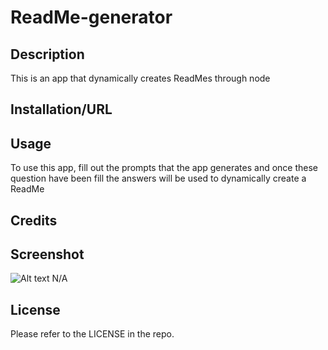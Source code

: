 # ReadMe-generator


## Description

This is an app that dynamically creates ReadMes through node

## Installation/URL


## Usage

To use this app, fill out the prompts that the app generates and once these question have been fill the answers will be used to dynamically create a ReadMe

## Credits

## Screenshot
![Alt text](/relative/path/to/img.png?raw=true "Read Me ScreenShot")
N/A

## License

Please refer to the LICENSE in the repo.
